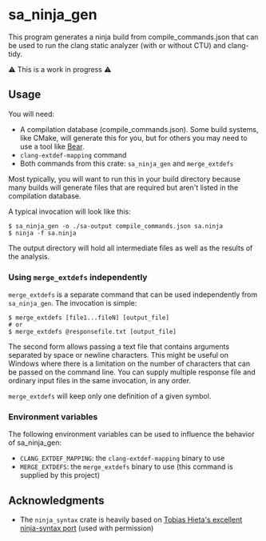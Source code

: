 # sa_ninja_gen

This program generates a ninja build from compile_commands.json that can be used to run the
clang static analyzer (with or without CTU) and clang-tidy.

⚠️ This is a work in progress ⚠️

## Usage

You will need:

  - A compilation database (compile_commands.json). Some build systems, like CMake, will
    generate this for you, but for others you may need to use a tool like [Bear][1].
  - `clang-extdef-mapping` command
  - Both commands from this crate: `sa_ninja_gen` and `merge_extdefs`
  
Most typically, you will want to run this in your build directory because many builds will 
generate files that are required but aren't listed in the compilation database. 

A typical invocation will look like this:

```shell
$ sa_ninja_gen -o ./sa-output compile_commands.json sa.ninja
$ ninja -f sa.ninja
```

The output directory will hold all intermediate files as well as the results of the analysis.

### Using `merge_extdefs` independently

`merge_extdefs` is a separate command that can be used independently from `sa_ninja_gen`. The 
invocation is simple:

```shell
$ merge_extdefs [file1...fileN] [output_file]
# or
$ merge_extdefs @responsefile.txt [output_file]
```

The second form allows passing a text file that contains arguments separated by space or newline
characters. This might be useful on Windows where there is a limitation on the number of characters
that can be passed on the command line. You can supply multiple response file and ordinary 
input files in the same invocation, in any order.

`merge_extdefs` will keep only one definition of a given symbol.

### Environment variables

The following environment variables can be used to influence the behavior of sa_ninja_gen:

  * `CLANG_EXTDEF_MAPPING`: the `clang-extdef-mapping` binary to use
  * `MERGE_EXTDEFS`: the `merge_extdefs` binary to use (this command is supplied by this project)

## Acknowledgments

* The `ninja_syntax` crate is heavily based on [Tobias Hieta's excellent ninja-syntax port][2]
  (used with permission)

[1]: https://github.com/rizsotto/Bear/
[2]: https://github.com/tru/ninja-syntax